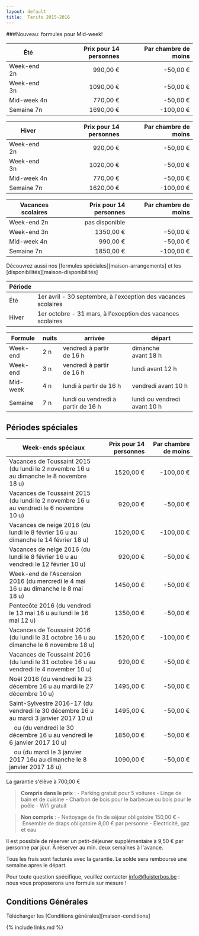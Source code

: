 ```yaml
---
layout: default
title:  Tarifs 2015-2016
---
```


###Nouveau: formules pour Mid-week!


| Été        | Prix pour 14 personnes | Par chambre de moins
|------------|-----------------------:|---------------------------:
|Week-end 2n |   990,00&nbsp;€        |  -50,00&nbsp;€
|Week-end 3n |  1090,00&nbsp;€        |  -50,00&nbsp;€
|Mid-week 4n |   770,00&nbsp;€        |  -50,00&nbsp;€
|Semaine 7n  |  1690,00&nbsp;€        | -100,00&nbsp;€

|Hiver       | Prix pour 14 personnes | Par chambre de moins
|------------|-----------------------:|---------------------------:
|Week-end 2n |   920,00&nbsp;€        |  -50,00&nbsp;€
|Week-end 3n |  1020,00&nbsp;€        |  -50,00&nbsp;€
|Mid-week 4n |   770,00&nbsp;€        |  -50,00&nbsp;€
|Semaine 7n  |  1620,00&nbsp;€        | -100,00&nbsp;€

|Vacances scolaires | Prix pour 14 personnes | Par chambre de moins
|------------|-----------------------:|---------------------------:
|Week-end 2n |   pas disponible       | 
|Week-end 3n |  1350,00&nbsp;€        |  -50,00&nbsp;€
|Mid-week 4n |   990,00&nbsp;€        |  -50,00&nbsp;€
|Semaine 7n  |  1850,00&nbsp;€        | -100,00&nbsp;€

Découvrez aussi nos [formules spéciales][maison-arrangements] et les [disponibilités][maison-disponibilités]

|Période ||
|------- |-------------
|Été     |  1er avril - 30 septembre, à l'exception des vacances scolaires 
|Hiver   |  1er octobre - 31 mars, à l'exception des vacances scolaires 

|Formule          | nuits   | arrivée                                      | départ
|-----------------|---------|----------------------------------------------|-----------------------------------
|Week-end         | 2 n     | vendredi à partir de&nbsp;16&nbsp;h          | dimanche avant&nbsp;18&nbsp;h
|Week-end         | 3 n     | vendredi à partir de&nbsp;16&nbsp;h          | lundi avant&nbsp;12&nbsp;h
|Mid-week         | 4 n     | lundi à partir de&nbsp;16&nbsp;h             | vendredi avant&nbsp;10&nbsp;h
|Semaine          | 7 n     | lundi ou vendredi à partir de&nbsp;16&nbsp;h | lundi ou vendredi avant&nbsp;10&nbsp;h


## Périodes spéciales

|Week-ends spéciaux                                       | Prix pour 14 personnes                 | Par chambre de moins
|---------------------------------------------------------|---------------------------------------:|----------------------------------:
|Vacances de Toussaint 2015 (du lundi le 2 novembre 16&nbsp;u au dimanche le 8 novembre 18&nbsp;u) | 1520,00&nbsp;€ | -100,00&nbsp;€
|Vacances de Toussaint 2015 (du lundi le 2 novembre 16&nbsp;u au vendredi le 6 novembre 10&nbsp;u) |  920,00&nbsp;€ |  -50,00&nbsp;€
|Vacances de neige 2016 (du lundi le 8 février 16&nbsp;u au dimanche le 14 février 18&nbsp;u)      | 1520,00&nbsp;€ | -100,00&nbsp;€
|Vacances de neige 2016 (du lundi le 8 février 16&nbsp;u au vendredi le 12 février 10&nbsp;u)      |  920,00&nbsp;€ |  -50,00&nbsp;€
|Week-end de l'Ascension 2016 (du mercredi le 4 mai 16&nbsp;u au dimanche le 8 mai 18&nbsp;u)      | 1450,00&nbsp;€ |  -50,00&nbsp;€
|Pentecôte 2016 (du vendredi le 13 mai 16&nbsp;u au lundi le 16 mai 12&nbsp;u)                     | 1350,00&nbsp;€ |  -50,00&nbsp;€
|Vacances de Toussaint 2016 (du lundi le 31 octobre 16&nbsp;u au dimanche le 6 novembre 18&nbsp;u) | 1520,00&nbsp;€ | -100,00&nbsp;€
|Vacances de Toussaint 2016 (du lundi le 31 octobre 16&nbsp;u au vendredi le 4 november 10&nbsp;u) |  920,00&nbsp;€ |  -50,00&nbsp;€
|Noël 2016 (du vendredi le 23 décembre 16&nbsp;u au mardi le 27 décembre 10&nbsp;u)                | 1495,00&nbsp;€ |  -50,00&nbsp;€
|Saint-Sylvestre 2016-17 (du vendredi le 30 décembre 16&nbsp;u au mardi 3 janvier 2017 10&nbsp;u)  | 1495,00&nbsp;€ |  -50,00&nbsp;€
|&nbsp;&nbsp; ou (du vendredi le 30 décembre 16&nbsp;u au vendredi le 6 janvier 2017 10&nbsp;u)    | 1850,00&nbsp;€ |  -50,00&nbsp;€
|&nbsp;&nbsp; ou (du mardi le 3 janvier 2017 16u au dimanche le 8 janvier 2017 18&nbsp;u)          | 1090,00&nbsp;€ | -50,00&nbsp;€




La garantie s'élève à 700,00&nbsp;€

> **Compris dans le prix** : - Parking gratuit pour 5 voitures - Linge de bain et de cuisine - Charbon de bois pour le barbecue ou bois pour le poêle - Wifi gratuit

> **Non compris** : - Nettoyage de fin de séjour obligatoire 150,00&nbsp;€ - Ensemble de draps obligatoire 8,00&nbsp;€ par personne - Électricité, gaz et eau

Il est possible de réserver un petit-déjeuner supplémentaire à 9,50&nbsp;€ par personne par jour. À réserver au min. deux semaines à l'avance.

Tous les frais sont facturés avec la garantie. Le solde sera remboursé une semaine apres le départ.

Pour toute question spécifique, veuillez contacter info@fluisterbos.be :  nous vous proposerons une formule sur mesure !

## Conditions Générales

Télécharger les [Conditions générales][maison-conditions]

{% include links.md %}
